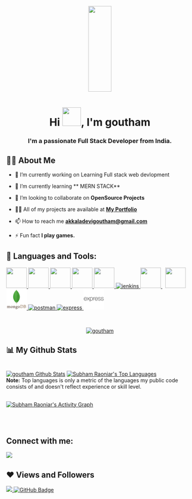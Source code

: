 <p align="center"><img width="35%" height="230px" postion="relative"  src="https://tecnologia-innovadora.com/wp-content/uploads/2022/02/que-hacer-para-convertirse-en-ingeniero-en-sistemas-desarrollador-de-sistemas-computacionales-programacion-informatica.gif" /></P>


<h1 align="center">Hi <img width="50px" height="50px" src="https://raw.githubusercontent.com/MartinHeinz/MartinHeinz/master/wave.gif" width="30px">, I'm goutham</h1>

<h3 align="center">I'm a passionate Full Stack Developer from India.</h3>

## 🙋‍♂️ About Me

- 🔭 I’m currently working on Learning Full stack web devlopment

- 🌱 I’m currently learning ** MERN STACK**

- 👯 I’m looking to collaborate on **OpenSource Projects**

- 👨‍💻 All of my projects are available at **[My Portfolio](https://github.com/goutham41?tab=repositories)**

- 📫 How to reach me **akkaladevigoutham@gmail.com**

- ⚡ Fun fact **I play games.**

## 🚀 Languages and Tools:

<p align="left"> 
      <a href="https://www.w3.org/html/" target="_blank"> <img src="https://img.icons8.com/color/48/000000/html-5.png"  width="55" height="55"/> </a> 
       <a href="https://www.w3schools.com/css/" target="_blank"> <img src="https://img.icons8.com/color/48/000000/css3.png"  width="55" height="55"/> </a> 
         <a href="https://developer.mozilla.org/en-US/docs/Web/JavaScript" target="_blank"> <img src="https://img.icons8.com/color/48/000000/javascript.png"  width="55" height="55"/> </a> 
    <a href="https://reactjs.org/" target="_blank"> <img src="https://img.icons8.com/color/48/000000/react-native.png"  width="55" height="55"/> </a>
        <a href="https://redux.js.org" target="_blank"> <img src="https://img.icons8.com/color/48/000000/redux.png"  width="55" height="55"/> </a>
         <a href="https://docs.cypress.io/guides/overview/why-cypress" target="_blank"> <img src="https://avatars.githubusercontent.com/u/8908513?s=255&v=4" alt="jenkins" width="55" height="55"/> </a>
        <a style="padding-right:8px;" href="https://nodejs.org" target="_blank"> <img src="https://img.icons8.com/color/48/000000/nodejs.png"  width="55" height="55"/> </a> 
    <a href="https://getbootstrap.com" target="_blank"> <img src="https://img.icons8.com/color/48/000000/bootstrap.png"  width="55" height="55"/> </a> 
    <a href="https://www.mongodb.com/" target="_blank"> <img src="https://raw.githubusercontent.com/devicons/devicon/master/icons/mongodb/mongodb-original-wordmark.svg" alt="mongodb"  width="55" height="55"/> </a>
    <a href="https://postman.com" target="_blank"> <img src="https://www.vectorlogo.zone/logos/getpostman/getpostman-icon.svg" alt="postman"  width="55" height="55"/> </a>
        <a href="https://www.typescriptlang.org/docs/handbook/jsdoc-supported-types.html" target="_blank"> <img src="https://upload.wikimedia.org/wikipedia/commons/thumb/4/4c/Typescript_logo_2020.svg/1200px-Typescript_logo_2020.svg.png" alt="express" width="55" height="55"/> </a>
        <a href="https://expressjs.com" target="_blank"> <img src="https://raw.githubusercontent.com/devicons/devicon/master/icons/express/express-original-wordmark.svg" alt="express" width="55" height="55"/> </a>
</p>

<br/>

<p align="center">
    <a href="https://github.com/goutham41/github-readme-streak-stats">
        <img title="🔥 Get streak stats for your profile at git.io/streak-stats" alt="goutham" src="https://github-readme-streak-stats.herokuapp.com/?user=goutham41&theme=black-ice&hide_border=true&stroke=0000&background=060A0CD0"/>
    </a>
</p>

## 📊 My Github Stats

  <br/>
    <a href="https://github.com/goutham41/github-readme-stats"><img alt="goutham Github Stats" src="https://github-readme-stats.vercel.app/api?username=goutham41&show_icons=true&count_private=true&theme=react&hide_border=true&bg_color=0D1117" /></a>
  <a href="https://github.com/goutham41/github-readme-stats"><img alt="Subham Raoniar's Top Languages" src="https://github-readme-stats.vercel.app/api/top-langs/?username=goutham41&langs_count=8&count_private=true&layout=compact&theme=react&hide_border=true&bg_color=0D1117" /></a>
  <br/>
  <b>Note:</b> Top languages is only a metric of the languages my public code consists of and doesn't reflect experience or skill level.

<br/>
<br/>

<a href="https://github.com/goutham41/github-readme-activity-graph"><img alt="Subham Raoniar's Activity Graph" src="https://activity-graph.herokuapp.com/graph?username=goutham41&bg_color=0D1117&color=5BCDEC&line=5BCDEC&point=FFFFFF&hide_border=true" /></a>

<br/>
<br/>

## Connect with me:

<p align="left">

<a href = "https://www.linkedin.com/in/goutham141/"><img src="https://img.icons8.com/fluent/48/000000/linkedin.png"/></a>

<!-- <a href = "https://twitter.com/subhamraoniar"><img src="https://img.icons8.com/fluent/48/000000/twitter.png"/></a>
<a href = "https://www.instagram.com/subhamraoniar/"><img src="https://img.icons8.com/fluent/48/000000/instagram-new.png"/></a>
<a href = "https://www.youtube.com/channel/UC-NXT1lYAOPa3lrgWXqvuHA"><img src="https://img.icons8.com/color/48/000000/youtube-play.png"/></a> -->

</p>

## ❤ Views and Followers

<a href="https://github.com/Meghna-DAS/github-profile-views-counter">
    <img src="https://komarev.com/ghpvc/?username=goutham41">
</a>
<a href="https://github.com/goutham41?tab=followers"><img src="https://img.shields.io/github/followers/goutham41?label=Followers&style=social" alt="GitHub Badge"></a>

